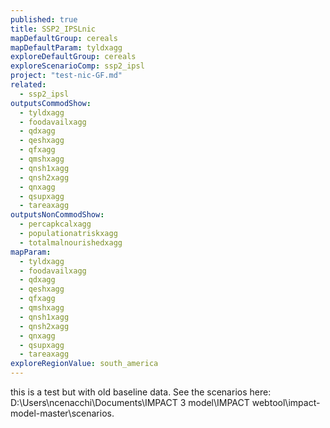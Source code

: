```yaml
---
published: true
title: SSP2_IPSLnic
mapDefaultGroup: cereals
mapDefaultParam: tyldxagg
exploreDefaultGroup: cereals
exploreScenarioComp: ssp2_ipsl
project: "test-nic-GF.md"
related: 
  - ssp2_ipsl
outputsCommodShow: 
  - tyldxagg
  - foodavailxagg
  - qdxagg
  - qeshxagg
  - qfxagg
  - qmshxagg
  - qnsh1xagg
  - qnsh2xagg
  - qnxagg
  - qsupxagg
  - tareaxagg
outputsNonCommodShow: 
  - percapkcalxagg
  - populationatriskxagg
  - totalmalnourishedxagg
mapParam: 
  - tyldxagg
  - foodavailxagg
  - qdxagg
  - qeshxagg
  - qfxagg
  - qmshxagg
  - qnsh1xagg
  - qnsh2xagg
  - qnxagg
  - qsupxagg
  - tareaxagg
exploreRegionValue: south_america
---
```



this is a test but with old baseline data. See the scenarios here: D:\Users\ncenacchi\Documents\IMPACT 3 model\IMPACT webtool\impact-model-master\scenarios.
